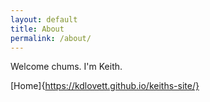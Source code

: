 ```yaml
---
layout: default
title: About
permalink: /about/
---
```

Welcome chums. I'm Keith.

[Home]{https://kdlovett.github.io/keiths-site/}